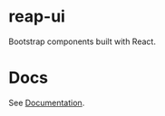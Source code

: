 # reap-ui
Bootstrap components built with React.

# Docs
See [Documentation](https://reap-ui.github.io).
